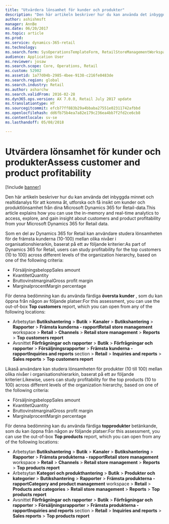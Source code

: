 ```yaml
---
title: "Utvärdera lönsamhet för kunder och produkter"
description: "Den här artikeln beskriver hur du kan använda det inbyggda minnet och realtidanalys för att komma åt, utforska och få insikt om kunder och produktlönsamhet från dina Microsoft Dynamics 365 for Retail-data."
author: ashishmsft
manager: AnnBe
ms.date: 06/20/2017
ms.topic: article
ms.prod: 
ms.service: dynamics-365-retail
ms.technology: 
ms.search.form: SysOperationsTemplateForm, RetailStoreManagementWorkspace
audience: Application User
ms.reviewer: josaw
ms.search.scope: Core, Operations, Retail
ms.custom: 52902
ms.assetid: 1a77d04b-2985-4bee-9138-c216fe0483de
ms.search.region: global
ms.search.industry: Retail
ms.author: asharchw
ms.search.validFrom: 2016-02-28
ms.dyn365.ops.version: AX 7.0.0, Retail July 2017 update
ms.translationtype: HT
ms.sourcegitcommit: efcb77ff883b29a4bbaba27551e02311742afbbd
ms.openlocfilehash: dd6fb75b4ea7a82e179c236ea4bb7f2fd2ce6cb8
ms.contentlocale: sv-se
ms.lasthandoff: 05/08/2018

---
```


# <a name="assess-customer-and-product-profitability"></a><span data-ttu-id="2ba14-103">Utvärdera lönsamhet för kunder och produkter</span><span class="sxs-lookup"><span data-stu-id="2ba14-103">Assess customer and product profitability</span></span>

[!include [banner](includes/banner.md)]

<span data-ttu-id="2ba14-104">Den här artikeln beskriver hur du kan använda det inbyggda minnet och realtidanalys för att komma åt, utforska och få insikt om kunder och produktlönsamhet från dina Microsoft Dynamics 365 for Retail-data.</span><span class="sxs-lookup"><span data-stu-id="2ba14-104">This article explains how you can use the in-memory and real-time analytics to access, explore, and gain insight about customers and product profitability from your Microsoft Dynamics 365 for Retail data.</span></span> 

<span data-ttu-id="2ba14-105">Som en del av Dynamics 365 for Retail kan användare studera lönsamheten för de främsta kunderna (10-100) mellan olika nivåer i organisationshierarkin, baserat på ett av följande kriterier:</span><span class="sxs-lookup"><span data-stu-id="2ba14-105">As part of Dynamics 365 for Retail, users can study profitability for the top customers (10 to 100) across different levels of the organization hierarchy, based on one of the following criteria:</span></span>

-   <span data-ttu-id="2ba14-106">Försäljningsbelopp</span><span class="sxs-lookup"><span data-stu-id="2ba14-106">Sales amount</span></span>
-   <span data-ttu-id="2ba14-107">Kvantitet</span><span class="sxs-lookup"><span data-stu-id="2ba14-107">Quantity</span></span>
-   <span data-ttu-id="2ba14-108">Bruttovinstmarginal</span><span class="sxs-lookup"><span data-stu-id="2ba14-108">Gross profit margin</span></span>
-   <span data-ttu-id="2ba14-109">Marginalprocent</span><span class="sxs-lookup"><span data-stu-id="2ba14-109">Margin percentage</span></span>

<span data-ttu-id="2ba14-110">För denna bedömning kan du använda färdiga **översta kunder** , som du kan öppna från någon av följande platser:</span><span class="sxs-lookup"><span data-stu-id="2ba14-110">For this assessment, you can use the out-of-box **Top customers** report, which you can open from any of the following locations:</span></span>

-   <span data-ttu-id="2ba14-111">Arbetsytan **Butikshantering** &gt; **Butik** &gt; **Kanaler** &gt; **Butikshantering** &gt; **Rapporter** &gt; **Främsta kunderna - rapport**</span><span class="sxs-lookup"><span data-stu-id="2ba14-111">**Retail store management** workspace &gt; **Retail** &gt; **Channels** &gt; **Retail store management** &gt; **Reports** &gt; **Top customers report**</span></span>
-   <span data-ttu-id="2ba14-112">Avsnittet **Förfrågningar och rapporter** &gt; **Butik** &gt; **Förfrågningar och rapporter** &gt; **Försäljningsrapporter** &gt; **Främsta kunderna - rapport**</span><span class="sxs-lookup"><span data-stu-id="2ba14-112">**Inquiries and reports** section &gt; **Retail** &gt; **Inquiries and reports** &gt; **Sales reports** &gt; **Top customers report**</span></span>

<span data-ttu-id="2ba14-113">Likaså användare kan studera lönsamheten för produkter (10 till 100) mellan olika nivåer i organisationshierarkin, baserat på ett av följande kriterier:</span><span class="sxs-lookup"><span data-stu-id="2ba14-113">Likewise, users can study profitability for the top products (10 to 100) across different levels of the organization hierarchy, based on one of the following criteria:</span></span>

-   <span data-ttu-id="2ba14-114">Försäljningsbelopp</span><span class="sxs-lookup"><span data-stu-id="2ba14-114">Sales amount</span></span>
-   <span data-ttu-id="2ba14-115">Kvantitet</span><span class="sxs-lookup"><span data-stu-id="2ba14-115">Quantity</span></span>
-   <span data-ttu-id="2ba14-116">Bruttovinstmarginal</span><span class="sxs-lookup"><span data-stu-id="2ba14-116">Gross profit margin</span></span>
-   <span data-ttu-id="2ba14-117">Marginalprocent</span><span class="sxs-lookup"><span data-stu-id="2ba14-117">Margin percentage</span></span>

<span data-ttu-id="2ba14-118">För denna bedömning kan du använda färdiga **topprodukter** betänkande, som du kan öppna från någon av följande platser:</span><span class="sxs-lookup"><span data-stu-id="2ba14-118">For this assessment, you can use the out-of-box **Top products** report, which you can open from any of the following locations:</span></span>

-   <span data-ttu-id="2ba14-119">Arbetsytan **Butikshantering** &gt; **Butik** &gt; **Kanaler** &gt; **Butikshantering** &gt; **Rapporter** &gt; **Främsta produkterna - rapport**</span><span class="sxs-lookup"><span data-stu-id="2ba14-119">**Retail store management** workspace &gt; **Retail** &gt; **Channels** &gt; **Retail store management** &gt; **Reports** &gt; **Top products report**</span></span>
-   <span data-ttu-id="2ba14-120">Arbetsytan **Kategori och produkthantering** &gt; **Butik** &gt; **Produkter och kategorier** &gt; **Butikshantering** &gt; **Rapporter** &gt; **Främsta produkterna - rapport**</span><span class="sxs-lookup"><span data-stu-id="2ba14-120">**Category and product management** workspace &gt; **Retail** &gt; **Products and categories** &gt; **Retail store management** &gt; **Reports** &gt; **Top products report**</span></span>
-   <span data-ttu-id="2ba14-121">Avsnittet **Förfrågningar och rapporter** &gt; **Butik** &gt; **Förfrågningar och rapporter** &gt; **Försäljningsrapporter** &gt; **Främsta produkterna - rapport**</span><span class="sxs-lookup"><span data-stu-id="2ba14-121">**Inquiries and reports** section &gt; **Retail** &gt; **Inquiries and reports** &gt; **Sales reports** &gt; **Top products report**</span></span>




